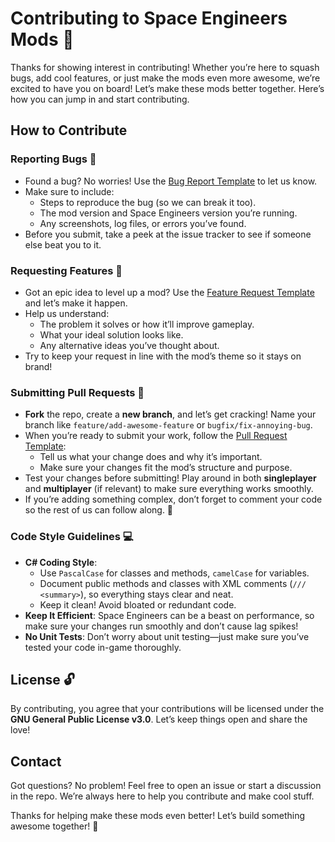 # Contributing to Space Engineers Mods 🚀

Thanks for showing interest in contributing! Whether you’re here to squash bugs, add cool features, or just make the mods even more awesome, we’re excited to have you on board! Let’s make these mods better together. Here’s how you can jump in and start contributing.

## How to Contribute

### Reporting Bugs 🐛
- Found a bug? No worries! Use the [Bug Report Template](.github/ISSUE_TEMPLATE/bug_report.md) to let us know.
- Make sure to include:
  - Steps to reproduce the bug (so we can break it too).
  - The mod version and Space Engineers version you’re running.
  - Any screenshots, log files, or errors you’ve found.
- Before you submit, take a peek at the issue tracker to see if someone else beat you to it.

### Requesting Features 🌟
- Got an epic idea to level up a mod? Use the [Feature Request Template](.github/ISSUE_TEMPLATE/feature_request.md) and let’s make it happen.
- Help us understand:
  - The problem it solves or how it’ll improve gameplay.
  - What your ideal solution looks like.
  - Any alternative ideas you’ve thought about.
- Try to keep your request in line with the mod’s theme so it stays on brand!

### Submitting Pull Requests 🔧
- **Fork** the repo, create a **new branch**, and let’s get cracking! Name your branch like `feature/add-awesome-feature` or `bugfix/fix-annoying-bug`.
- When you’re ready to submit your work, follow the [Pull Request Template](.github/PULL_REQUEST_TEMPLATE.md):
  - Tell us what your change does and why it’s important.
  - Make sure your changes fit the mod’s structure and purpose.
- Test your changes before submitting! Play around in both **singleplayer** and **multiplayer** (if relevant) to make sure everything works smoothly.
- If you’re adding something complex, don’t forget to comment your code so the rest of us can follow along. 📝

### Code Style Guidelines 💻
- **C# Coding Style**:
  - Use `PascalCase` for classes and methods, `camelCase` for variables.
  - Document public methods and classes with XML comments (`/// <summary>`), so everything stays clear and neat.
  - Keep it clean! Avoid bloated or redundant code.
- **Keep It Efficient**: Space Engineers can be a beast on performance, so make sure your changes run smoothly and don’t cause lag spikes!
- **No Unit Tests**: Don’t worry about unit testing—just make sure you’ve tested your code in-game thoroughly.

## License 🔓
By contributing, you agree that your contributions will be licensed under the **GNU General Public License v3.0**. Let’s keep things open and share the love!

## Contact
Got questions? No problem! Feel free to open an issue or start a discussion in the repo. We’re always here to help you contribute and make cool stuff.

Thanks for helping make these mods even better! Let’s build something awesome together! 🌟
